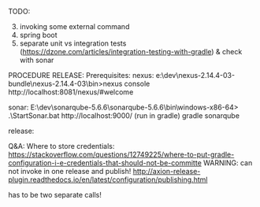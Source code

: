 TODO:

3. invoking some external command
4. spring boot
5. separate unit vs integration tests (https://dzone.com/articles/integration-testing-with-gradle) & check with sonar

PROCEDURE RELEASE:
Prerequisites:
nexus: 
	e:\dev\nexus-2.14.4-03-bundle\nexus-2.14.4-03\bin>nexus console
	http://localhost:8081/nexus/#welcome
	
sonar: 
	E:\dev\sonarqube-5.6.6\sonarqube-5.6.6\bin\windows-x86-64> .\StartSonar.bat
	http://localhost:9000/
	(run in gradle) gradle sonarqube
	

release:
	
Q&A:
Where to store credentials: https://stackoverflow.com/questions/12749225/where-to-put-gradle-configuration-i-e-credentials-that-should-not-be-committe
WARNING: can not invoke in one release and publish!
http://axion-release-plugin.readthedocs.io/en/latest/configuration/publishing.html

has to be two separate calls!	